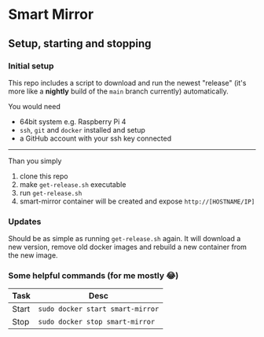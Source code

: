 # Smart Mirror

## Setup, starting and stopping

### Initial setup

This repo includes a script to download and run the newest "release" (it's more like a **nightly** build of the `main` branch currently) automatically.

You would need

- 64bit system e.g. Raspberry Pi 4
- `ssh`, `git` and `docker` installed and setup
- a GitHub account with your ssh key connected

---

Than you simply

1. clone this repo
1. make `get-release.sh` executable
1. run `get-release.sh`
1. smart-mirror container will be created and expose `http://[HOSTNAME/IP]`

### Updates

Should be as simple as running `get-release.sh` again. It will download a new version, remove old docker images and rebuild a new container from the new image.

### Some helpful commands (for me mostly 😂)

| Task  | Desc                             |
| ----- | -------------------------------- |
| Start | `sudo docker start smart-mirror` |
| Stop  | `sudo docker stop smart-mirror`  |
